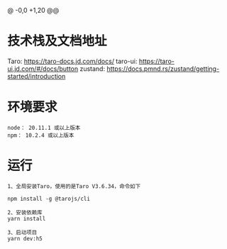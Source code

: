 @ -0,0 +1,20 @@
# 技术栈及文档地址
Taro: https://taro-docs.jd.com/docs/
taro-ui: https://taro-ui.jd.com/#/docs/button
zustand: https://docs.pmnd.rs/zustand/getting-started/introduction


# 环境要求

```
node： 20.11.1 或以上版本
npm： 10.2.4 或以上版本
```

# 运行

```
1、全局安装Taro，使用的是Taro V3.6.34，命令如下

npm install -g @tarojs/cli

2、安装依赖库
yarn install

3、启动项目
yarn dev:h5

```
